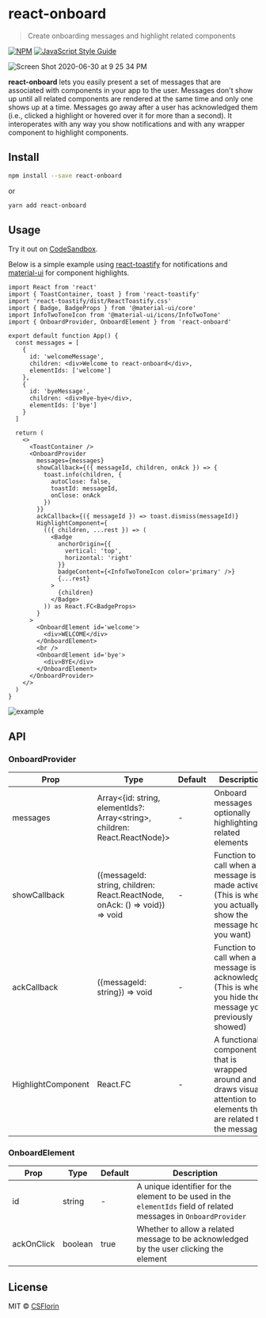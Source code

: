 # react-onboard

> Create onboarding messages and highlight related components

[![NPM](https://img.shields.io/npm/v/react-onboard.svg)](https://www.npmjs.com/package/react-onboard) [![JavaScript Style Guide](https://img.shields.io/badge/code_style-standard-brightgreen.svg)](https://standardjs.com)

<img alt="Screen Shot 2020-06-30 at 9 25 34 PM" src="https://user-images.githubusercontent.com/9855031/86202989-9dd7db80-bb18-11ea-8b96-41bfbe510ff6.png">

**react-onboard** lets you easily present a set of messages that are associated with components in your app to the user. Messages don't show up until all related components are rendered at the same time and only one shows up at a time. Messages go away after a user has acknowledged them (i.e., clicked a highlight or hovered over it for more than a second). It interoperates with any way you show notifications and with any wrapper component to highlight components.

## Install

```bash
npm install --save react-onboard
```

or

```bash
yarn add react-onboard
```

## Usage

Try it out on [CodeSandbox](https://codesandbox.io/s/vigilant-hill-2913t?file=/src/App.tsx).

Below is a simple example using [react-toastify](https://github.com/fkhadra/react-toastify) for notifications and [material-ui](https://github.com/mui-org/material-ui) for component highlights.

```tsx
import React from 'react'
import { ToastContainer, toast } from 'react-toastify'
import 'react-toastify/dist/ReactToastify.css'
import { Badge, BadgeProps } from '@material-ui/core'
import InfoTwoToneIcon from '@material-ui/icons/InfoTwoTone'
import { OnboardProvider, OnboardElement } from 'react-onboard'

export default function App() {
  const messages = [
    {
      id: 'welcomeMessage',
      children: <div>Welcome to react-onboard</div>,
      elementIds: ['welcome']
    },
    {
      id: 'byeMessage',
      children: <div>Bye-bye</div>,
      elementIds: ['bye']
    }
  ]

  return (
    <>
      <ToastContainer />
      <OnboardProvider
        messages={messages}
        showCallback={({ messageId, children, onAck }) => {
          toast.info(children, {
            autoClose: false,
            toastId: messageId,
            onClose: onAck
          })
        }}
        ackCallback={({ messageId }) => toast.dismiss(messageId)}
        HighlightComponent={
          (({ children, ...rest }) => (
            <Badge
              anchorOrigin={{
                vertical: 'top',
                horizontal: 'right'
              }}
              badgeContent={<InfoTwoToneIcon color='primary' />}
              {...rest}
            >
              {children}
            </Badge>
          )) as React.FC<BadgeProps>
        }
      >
        <OnboardElement id='welcome'>
          <div>WELCOME</div>
        </OnboardElement>
        <br />
        <OnboardElement id='bye'>
          <div>BYE</div>
        </OnboardElement>
      </OnboardProvider>
    </>
  )
}
```

<img alt="example" src="https://user-images.githubusercontent.com/9855031/86202729-f490e580-bb17-11ea-9bc8-e458d5a5f51d.png">

## API

### OnboardProvider

| Prop               | Type                                                                        | Default | Description                                                                                                          |
| ------------------ | --------------------------------------------------------------------------- | ------- | -------------------------------------------------------------------------------------------------------------------- |
| messages           | Array<{id: string, elementIds?: Array\<string>, children: React.ReactNode}> | -       | Onboard messages optionally highlighting related elements                                                            |
| showCallback       | ({messageId: string, children: React.ReactNode, onAck: () => void}) => void | -       | Function to call when a message is made active (This is where you actually show the message how you want)            |
| ackCallback        | ({messageId: string}) => void                                               | -       | Function to call when a message is acknowledged (This is where you hide the message you previously showed)           |
| HighlightComponent | React.FC                                                                    | -       | A functional component that is wrapped around and draws visual attention to elements that are related to the message |

### OnboardElement

| Prop       | Type    | Default | Description                                                                                                       |
| ---------- | ------- | ------- | ----------------------------------------------------------------------------------------------------------------- |
| id         | string  | -       | A unique identifier for the element to be used in the `elementIds` field of related messages in `OnboardProvider` |
| ackOnClick | boolean | true    | Whether to allow a related message to be acknowledged by the user clicking the element                            |

## License

MIT © [CSFlorin](https://github.com/CSFlorin)
